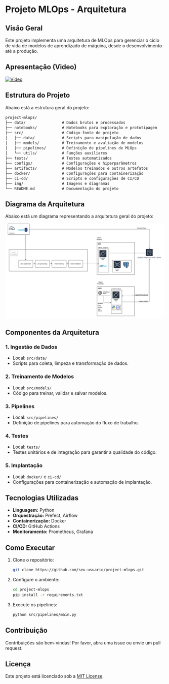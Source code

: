 # Projeto MLOps - Arquitetura

## Visão Geral
Este projeto implementa uma arquitetura de MLOps para gerenciar o ciclo de vida de modelos de aprendizado de máquina, desde o desenvolvimento até a produção.

## Apresentação (Video)

[![Video](https://img.youtube.com/vi/Z9FtrRq0rc0/0.jpg)](https://www.youtube.com/watch?v=Z9FtrRq0rc0)

## Estrutura do Projeto
Abaixo está a estrutura geral do projeto:

```
project-mlops/
├── data/                # Dados brutos e processados
├── notebooks/           # Notebooks para exploração e prototipagem
├── src/                 # Código-fonte do projeto
│   ├── data/            # Scripts para manipulação de dados
│   ├── models/          # Treinamento e avaliação de modelos
│   ├── pipelines/       # Definição de pipelines de MLOps
│   └── utils/           # Funções auxiliares
├── tests/               # Testes automatizados
├── configs/             # Configurações e hiperparâmetros
├── artifacts/           # Modelos treinados e outros artefatos
├── docker/              # Configurações para containerização
├── ci-cd/               # Scripts e configurações de CI/CD
├── img/                 # Imagens e diagramas
└── README.md            # Documentação do projeto
```

## Diagrama da Arquitetura
Abaixo está um diagrama representando a arquitetura geral do projeto:

![Diagrama da Arquitetura](img/diagram.png)

## Componentes da Arquitetura

### 1. **Ingestão de Dados**
- Local: `src/data/`
- Scripts para coleta, limpeza e transformação de dados.

### 2. **Treinamento de Modelos**
- Local: `src/models/`
- Código para treinar, validar e salvar modelos.

### 3. **Pipelines**
- Local: `src/pipelines/`
- Definição de pipelines para automação do fluxo de trabalho.

### 4. **Testes**
- Local: `tests/`
- Testes unitários e de integração para garantir a qualidade do código.

### 5. **Implantação**
- Local: `docker/` e `ci-cd/`
- Configurações para containerização e automação de implantação.

## Tecnologias Utilizadas
- **Linguagem:** Python
- **Orquestração:** Prefect, Airflow
- **Containerização:** Docker
- **CI/CD:** GitHub Actions
- **Monitoramento:** Prometheus, Grafana

## Como Executar
1. Clone o repositório:
    ```bash
    git clone https://github.com/seu-usuario/project-mlops.git
    ```
2. Configure o ambiente:
    ```bash
    cd project-mlops
    pip install -r requirements.txt
    ```
3. Execute os pipelines:
    ```bash
    python src/pipelines/main.py
    ```

## Contribuição
Contribuições são bem-vindas! Por favor, abra uma issue ou envie um pull request.

## Licença
Este projeto está licenciado sob a [MIT License](LICENSE).

